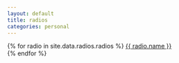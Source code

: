 ```yaml
---
layout: default
title: radios
categories: personal
---
```

{% for radio in site.data.radios.radios %}
[{{ radio.name }}]({{radio.url}})  
{% endfor %}
